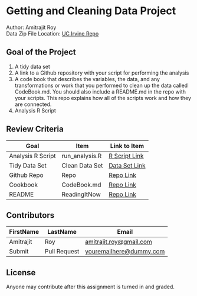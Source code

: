 # Getting and Cleaning Data Project
Author: Amitrajit Roy <br />
Data Zip File Location: [UC Irvine Repo](https://d396qusza40orc.cloudfront.net/getdata%2Fprojectfiles%2FUCI%20HAR%20Dataset.zip "Clicking will download the data")

## Goal of the Project
1. A tidy data set 
2. A link to a Github repository with your script for performing the analysis 
3. A code book that describes the variables, the data, and any transformations or work that you performed to clean up the data called CodeBook.md. You should also include a README.md in the repo with your scripts. This repo explains how all of the scripts work and how they are connected.
4. Analysis R Script

## Review Criteria

Goal | Item | Link to Item
--- | --- | ---
Analysis R Script |  run_analysis.R |  [R Script Link](https://github.com/amitrajitroy/datasciencecoursera/blob/main/Getting%20and%20Cleaning%20Data/run_analysis.R "run_analysis.R")
Tidy Data Set |  Clean Data Set |  [Data Set Link](https://github.com/amitrajitroy/datasciencecoursera/blob/main/Getting%20and%20Cleaning%20Data/tidyData.txt "tidyData.txt")
Github Repo | Repo |  [Repo Link](https://github.com/amitrajitroy/datasciencecoursera/blob/main/Getting%20and%20Cleaning%20Data "Click to go to Repo")
Cookbook | CodeBook.md |  [Repo Link](https://github.com/amitrajitroy/datasciencecoursera/blob/main/Getting%20and%20Cleaning%20Data/CodeBook.md "CodeBook.md")
README | ReadingItNow |  [Repo Link](https://github.com/amitrajitroy/datasciencecoursera/blob/main/Getting%20and%20Cleaning%20Data/README.md "README.md")

## Contributors

FirstName | LastName | Email
--- | --- | ---
Amitrajit |  Roy |  <amitrajit.roy@gmail.com>
Submit |  Pull Request | <youremailhere@dummy.com>

## License

Anyone may contribute after this assignment is turned in and graded. 

